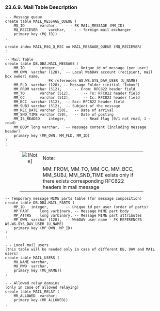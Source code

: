 <div id="smtptabledesc" class="section">

<div class="titlepage">

<div>

<div>

### 23.6.9. Mail Table Description

</div>

</div>

</div>

``` programlisting
- - Message queue
create table MAIL_MESSAGE_QUEUE (
    MQ_ID       varchar,    - - FK MAIL_MESSAGE (MM_ID)
    MQ_RECIEVER     varchar,    - - foreign mail exchanger
    primary key (MQ_ID))
;

create index MAIL_MSG_Q_REC on MAIL_MESSAGE_QUEUE (MQ_RECIEVER)
;

-- Mail Table
create table DB.DBA.MAIL_MESSAGE (
    MM_ID       integer,        -- Unique id of message (per user)
    MM_OWN  varchar (128),  -- Local WebDAV account (recipient, mail box owner) name,
                    FK references WS.WS.SYS_DAV_USER (U_NAME)
    MM_FLD  varchar (128), -- Message Folder (initial 'Inbox')
    MM_FROM varchar (512),      -- From: RFC822 header field
    MM_TO       varchar (512),      -- To: RFC822 header field
    MM_CC       varchar (512),      -- Cc: RFC822 header field
    MM_BCC  varchar (512),  -- Bcc: RFC822 header field
    MM_SUBJ varchar (512),  -- Subject of the message
    MM_REC_DATE varchar (50),   -- Date of arrival
    MM_SND_TIME varchar (50),   -- Date of posting
    MM_IS_READED    integer,        -- Read flag (0/1 not read, 1 - read)
    MM_BODY long varchar,   -- Message content (including message header)
    primary key (MM_OWN, MM_FLD, MM_ID)
)
;
```

<div class="note" style="margin-left: 0.5in; margin-right: 0.5in;">

|                              |                                                                                                                              |
|:----------------------------:|:-----------------------------------------------------------------------------------------------------------------------------|
| ![\[Note\]](images/note.png) | Note:                                                                                                                        |
|                              | MM_FROM, MM_TO, MM_CC, MM_BCC, MM_SUBJ, MM_SND_TIME exists only if there exists corresponding RFC822 headers in mail message |

</div>

``` programlisting
-- Temporary message MIME parts table (for message composition)
create table DB.DBA.MAIL_PARTS (
    MP_ID   integer,        -- Unique id per user (order of parts)
    MP_PART     long varbinary, -- Message MIME part body
    MP_ATTRS    long varbinary, -- Message MIME part attributes
    MP_OWN  varchar (128),  -- WebDAV user name - FK REFERENCES WS.WS.SYS_DAV_USER (U_NAME)
    primary key (MP_OWN, MP_ID)
)
;

- - Local mail users
(this table will be needed only in case of different DB, DAV and MAIL users)
create table MAIL_USERS (
    MU_NAME varchar,
    MU_PWD  varchar,
    primary key (MU_NAME))
;

- - Allowed relay domains
(only in case of allowed relaying)
create table MAIL_RELAY (
    MR_ALLOWED  varchar;
    primary key (MR_ALLOWED))
;
```

</div>
